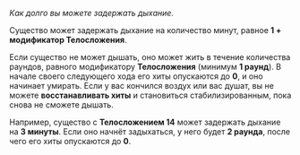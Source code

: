 _Как долго вы можете задержать дыхание._

Существо может задержать дыхание на количество минут, равное **1 + модификатор Телосложения**.

Если существо не может дышать, оно может жить в течение количества раундов, равного модификатору **Телосложения** (минимум **1 раунд**). В начале своего следующего хода его хиты опускаются до **0**, и оно начинает умирать. Если у вас кончился воздух или вас душат, вы не можете **восстанавливать хиты** и становиться стабилизированным, пока снова не сможете дышать.

Например, существо с **Телосложением 14** может задержать дыхание на **3 минуты**. Если оно начнёт задыхаться, у него будет **2 раунда**, после чего его хиты опускаются до **0**.